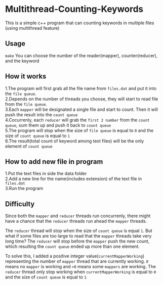 # Multithread-Counting-Keywords
This is a simple c++ program that can counting keywords in multiple files (using multithread feature)

## Usage
`make`
You can choose the number of the reader(mapper), counter(reducer), and the keyword

## How it works
1.The program will first grab all the file name from `files.dat` and put it into the `file queue`.  
2.Depends on the number of threads you choose, they will start to read file from the `file queue`.  
3.Each `mapper` will be designated a single file and start to count. Then it will push the result into the `count queue`  
4.Cocurrenly, each `reducer` will grab the `first 2 number` from the `count queue`, sum them up and push it back to `count queue`  
5.The program will stop when the size of `file queue` is equal to `0` and the size of `count queue` is equal to `1`  
6.The result(total count of keyword among text files) will be the only element of `count queue`  

## How to add new file in program
1.Put the text files in side the data folder  
2.Add a new line for the name(includes extension) of the text file in `files.dat`  
3.Run the program  

## Difficulty
Since both the `mapper` and `reducer` threads run concurrenly, there might have a chance that the `reducer` threads run ahead the `mapper` threads.  

The `reducer` thread will stop when the size of `count queue` is equal `1`. But what if some files are too large to read that the `mapper` threads take very long time? The `reducer` will stop before the `mapper` push the new count, which resulting the `count queue` ended up more than one element.  

To solve this, I added a positive integer value(`currentMapperWorking`) representing the number of `mapper` thread that are currently working. `0` means no `mapper` is working and `>0` means some `mappers` are working. The `reducer` thread only stop working when `currentMapperWorking` is equal to `0` and the size of `count queue` is equal to `1`  